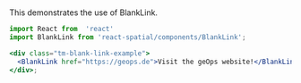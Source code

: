 #

This demonstrates the use of BlankLink.

```jsx
import React from  'react'
import BlankLink from 'react-spatial/components/BlankLink';

<div class="tm-blank-link-example">
  <BlankLink href="https://geops.de">Visit the geOps website!</BlankLink>
</div>;
```
